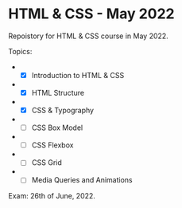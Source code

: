 # HTML & CSS - May 2022 #

Repoistory for HTML & CSS course in May 2022.

Topics:

* - [x] Introduction to HTML & CSS
* - [x] HTML Structure
* - [x] CSS & Typography
* - [ ] CSS Box Model
* - [ ] CSS Flexbox
* - [ ] CSS Grid
* - [ ] Media Queries and Animations

Exam: 26th of June, 2022.